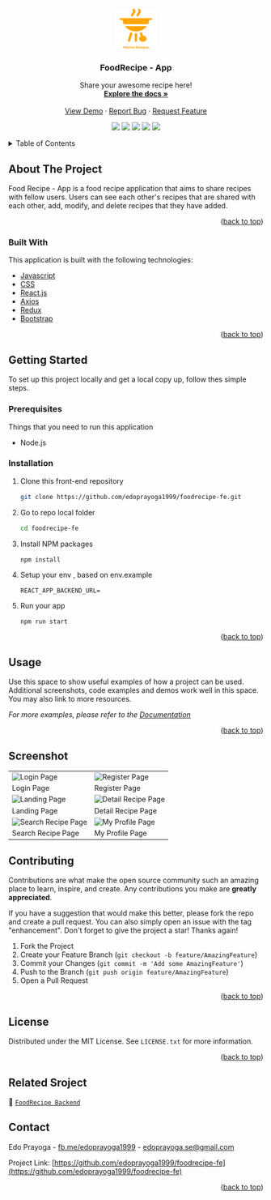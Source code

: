 <div id="top"></div>
<!-- PROJECT LOGO -->
<br />
<div align="center">
  <a href="https://github.com/edoprayoga1999/foodrecipe-fe/">
    <img src="screenshots/logo.svg" alt="Logo" width="80" height="80">
  </a>

  <h3 align="center">FoodRecipe - App</h3>

  <p align="center">
    Share your awesome recipe here!
    <br />
    <a href="https://github.com/edoprayoga1999/foodrecipe-fe/"><strong>Explore the docs »</strong></a>
    <br />
    <br />
    <a href="https://foodrecipe-mama.netlify.app/">View Demo</a>
    ·
    <a href="https://github.com/edoprayoga1999/foodrecipe-fe/issues">Report Bug</a>
    ·
    <a href="https://github.com/edoprayoga1999/foodrecipe-fe/issues">Request Feature</a>
    <br />
    <p align="center">
    <a href="https://reactjs.org/"><img src="https://img.shields.io/github/package-json/dependency-version/edoprayoga1999/foodrecipe-fe/react"></a>
    <a href="https://axios-http.com/"><img src="https://img.shields.io/github/package-json/dependency-version/edoprayoga1999/foodrecipe-fe/axios"></a>
    <a href="https://redux.js.org/"><img src="https://img.shields.io/github/package-json/dependency-version/edoprayoga1999/foodrecipe-fe/redux"></a>
    <a href="https://getbootstrap.com/"><img src="https://img.shields.io/github/package-json/dependency-version/edoprayoga1999/foodrecipe-fe/bootstrap"></a>
    <img src="https://img.shields.io/github/license/edoprayoga1999/foodrecipe-fe">
    </p>
  </p>
</div>

<!-- TABLE OF CONTENTS -->

<details>
  <summary>Table of Contents</summary>
  <ol>
    <li>
      <a href="#about-the-project">About The Project</a>
      <ul>
        <li><a href="#built-with">Built With</a></li>
      </ul>
    </li>
    <li>
      <a href="#getting-started">Getting Started</a>
      <ul>
        <li><a href="#prerequisites">Prerequisites</a></li>
        <li><a href="#installation">Installation</a></li>
      </ul>
    </li>
    <li><a href="#contributing">Contributing</a></li>
    <li><a href="#license">License</a></li>
    <li><a href="#contact">Contact</a></li>
  </ol>
</details>



<!-- ABOUT THE PROJECT -->
## About The Project

Food Recipe - App is a food recipe application that aims to share recipes with fellow users. Users can see each other's recipes that are shared with each other, add, modify, and delete recipes that they have added.

<p align="right">(<a href="#top">back to top</a>)</p>



### Built With

This application is built with the following technologies:

* [Javascript](https://www.javascript.com/)
* [CSS](https://developer.mozilla.org/id/docs/Web/CSS)
* [React.js](https://reactjs.org/)
* [Axios](https://axios-http.com)
* [Redux](https://axios-http.com)
* [Bootstrap](https://getbootstrap.com)

<p align="right">(<a href="#top">back to top</a>)</p>



<!-- GETTING STARTED -->
## Getting Started

To set up this project locally and get a local copy up, follow thes simple steps.

### Prerequisites

Things that you need to run this application
* Node.js
  
### Installation

1. Clone this front-end repository
   ```sh
   git clone https://github.com/edoprayoga1999/foodrecipe-fe.git
   ```
2. Go to repo local folder
   ```sh
   cd foodrecipe-fe
   ```
3. Install NPM packages
   ```sh
   npm install
   ```
4. Setup your env , based on env.example
   ```
   REACT_APP_BACKEND_URL= 
   ```
5. Run your app
   ```
   npm run start
   ```
<p align="right">(<a href="#top">back to top</a>)</p>


## Usage

Use this space to show useful examples of how a project can be used. Additional screenshots, code examples and demos work well in this space. You may also link to more resources.

_For more examples, please refer to the [Documentation](https://example.com)_

<p align="right">(<a href="#top">back to top</a>)</p>

## Screenshot

<p align="center" display=flex>
<table>
  
  <tr>
    <td><image src="screenshots/login-page.png" alt="Login Page" width=100%></td>
    <td><image src="screenshots/register-page.png" alt="Register Page" width=100%/></td>
  </tr>
   <tr>
    <td>Login Page</td>
    <td>Register Page</td>
  </tr>
  
  <tr>
    <td><image src="screenshots/landing-page.png" alt="Landing Page" width=100%></td>
    <td><image src="screenshots/detail-recipe-page.png" alt="Detail Recipe Page" width=100%/></td>
  </tr>
  <tr>
    <td>Landing Page</td>
    <td>Detail Recipe Page</td>
  </tr>

  <tr>
    <td><image src="screenshots/search-recipe-page.png" alt="Search Recipe Page" width=100%></td>
    <td><image src="screenshots/my-profile-page.png" alt="My Profile Page" width=100%></td>
  </tr>
  <tr>
      <td>Search Recipe Page</td>
      <td>My Profile Page</td>
  </tr>
  
</table>
</p>

<!-- CONTRIBUTING -->
## Contributing

Contributions are what make the open source community such an amazing place to learn, inspire, and create. Any contributions you make are **greatly appreciated**.

If you have a suggestion that would make this better, please fork the repo and create a pull request. You can also simply open an issue with the tag "enhancement".
Don't forget to give the project a star! Thanks again!

1. Fork the Project
2. Create your Feature Branch (`git checkout -b feature/AmazingFeature`)
3. Commit your Changes (`git commit -m 'Add some AmazingFeature'`)
4. Push to the Branch (`git push origin feature/AmazingFeature`)
5. Open a Pull Request

<p align="right">(<a href="#top">back to top</a>)</p>



<!-- LICENSE -->
## License

Distributed under the MIT License. See `LICENSE.txt` for more information.

<p align="right">(<a href="#top">back to top</a>)</p>

## Related Sroject

:rocket: [`FoodRecipe Backend`](https://github.com/edoprayoga1999/FoodRecipe-App-Backend)

<!-- CONTACT -->
## Contact

Edo Prayoga - [fb.me/edoprayoga1999](https://facebook.com/edoprayoga1999) - edoprayoga.se@gmail.com

Project Link: [https://github.com/edoprayoga1999/foodrecipe-fe](https://github.com/edoprayoga1999/foodrecipe-fe)

<p align="right">(<a href="#top">back to top</a>)</p>
